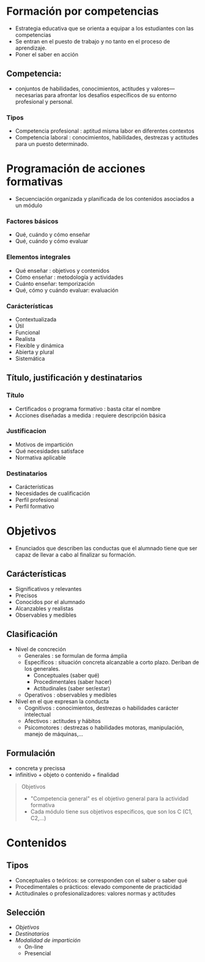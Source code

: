 # Formación por competencias

- Estrategia educativa que se orienta a equipar a los estudiantes con las competencias
- Se entran en el puesto de trabajo y no tanto en el proceso de aprendizaje.
- Poner el saber en acción

## Competencia:

- conjuntos de habilidades, conocimientos, actitudes y valores—necesarias para afrontar los desafíos específicos de su entorno profesional y personal.

### Tipos

- Competencia profesional   : aptitud misma labor en diferentes contextos
- Competencia laboral       : conocimientos, habilidades, destrezas y actitudes para un puesto determinado.

# Programación de acciones formativas

- Secuenciación organizada y planificada de los contenidos asociados a un módulo

### Factores básicos

- Qué, cuándo y cómo enseñar
- Qué, cuándo y cómo evaluar

### Elementos integrales

- Qué enseñar   : objetivos y contenidos
- Cómo enseñar  : metodología y actividades
- Cuánto enseñar: temporización
- Qué, cómo y cuándo evaluar: evaluación

### Carácterísticas

- Contextualizada
- Útil
- Funcional
- Realista
- Flexible y dinámica
- Abierta y plural
- Sistemática

## Título, justificación y destinatarios

### Título

- Certificados o programa formativo : basta citar el nombre
- Acciones diseñadas a medida       : requiere descripción básica

### Justificacion

- Motivos de impartición
- Qué necesidades satisface
- Normativa aplicable

### Destinatarios

- Carácterísticas
- Necesidades de cualificación
- Perfil profesional
- Perfil formativo


# Objetivos

- Enunciados que describen las conductas que el alumnado tiene que ser capaz de llevar a cabo al finalizar su formación.

## Carácterísticas

- Significativos y relevantes
- Precisos
- Conocidos por el alumnado
- Alcanzables y realistas
- Observables y medibles

## Clasificación

- Nivel de concreción
    - Generales     : se formulan de forma ámplia
    - Específicos   : situación concreta  alcanzable a corto plazo. Deriban de los generales.
        - Conceptuales      (saber qué)
        - Procedimentales   (saber hacer)
        - Actitudinales     (saber ser/estar)
    - Operativos    : observables y medibles
- Nivel en el que expresan la conducta
    - Cognitivos    : conocimientos, destrezas o habilidades carácter intelectual
    - Afectivos     : actitudes y hábitos
    - Psicomotores  : destrezas o habilidades motoras, manipulación, manejo de máquinas,...

## Formulación

 - concreta y precissa
 - infinitivo + objeto o contenido + finalidad

> Objetivos
>   - "Competencia general" es el objetivo general para la actividad formativa
>   - Cada módulo tiene sus objetivos específicos, que son los C (C1, C2,...)

# Contenidos

## Tipos

- Conceptuales o teóricos: se corresponden con el saber o saber qué
- Procedimentales o prácticos: elevado componente de practicidad
- Actitudinales o profesionalizadores: valores normas y actitudes


## Selección

- *Objetivos*
- *Destinatarios*
- *Modalidad de impartición*
    - On-line
    - Presencial